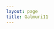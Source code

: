 ```yaml
---
layout: page
title: Galmuri11
---
```


<link rel="stylesheet" href="./style.css">

<div id="glyphs"></div>

<script src="https://cdn.jsdelivr.net/gh/erkkah/BDF.js/BDF.js"></script>
<script>
  var font = new BDF();
  font.load("https://cdn.jsdelivr.net/gh/quiple/galmuri/Galmuri11.bdf", function() {
    console.log(font);
  });
</script>

